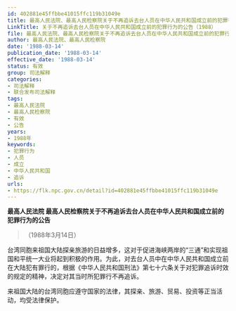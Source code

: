 ```yaml
---
id: 402881e45ffbbe41015ffc119b31049e
title: 最高人民法院、最高人民检察院关于不再追诉去台人员在中华人民共和国成立前的犯罪行为的公告
LinkTitle: 关于不再追诉去台人员在中华人民共和国成立前的犯罪行为的公告（1988）
file: 最高人民法院、最高人民检察院关于不再追诉去台人员在中华人民共和国成立前的犯罪行为的公告_19880314_402881e45ffbbe41015ffc119b31049e.docx
author: 最高人民法院、最高人民检察院
date: '1988-03-14'
publication_date: '1988-03-14'
effective_date: '1988-03-14'
status: 有效
group: 司法解释
categories:
- 司法解释
- 联合发布司法解释
tags:
- 最高人民法院
- 最高人民检察院
- 有效
- 公告
years:
- 1988年
keywords:
- 犯罪行为
- 人员
- 成立
- 中华人民共和国
- 追诉
urls:
- https://flk.npc.gov.cn/detail?id=402881e45ffbbe41015ffc119b31049e
---
```


**最高人民法院 最高人民检察院关于不再追诉去台人员在中华人民共和国成立前的犯罪行为的公告**

> （1988年3月14日）

台湾同胞来祖国大陆探亲旅游的日益增多，这对于促进海峡两岸的“三通”和实现祖国和平统一大业将起到积极的作用。为此，对去台人员中在中华人民共和国成立前在大陆犯有罪行的，根据《中华人民共和国刑法》第七十六条关于对犯罪追诉时效的规定的精神，决定对其当时所犯罪行不再追诉。

来祖国大陆的台湾同胞应遵守国家的法律，其探亲、旅游、贸易、投资等正当活动，均受法律保护。

